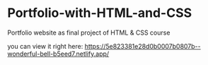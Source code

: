 # Portfolio-with-HTML-and-CSS
Portfolio website as final project of HTML &amp; CSS course

you can view it right here:
https://5e823381e28d0b0007b0807b--wonderful-bell-b5eed7.netlify.app/ 
